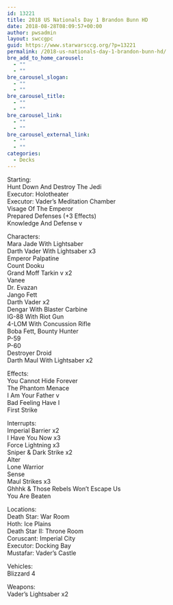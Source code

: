 ```yaml
---
id: 13221
title: 2018 US Nationals Day 1 Brandon Bunn HD
date: 2018-08-28T08:09:57+00:00
author: pwsadmin
layout: swccgpc
guid: https://www.starwarsccg.org/?p=13221
permalink: /2018-us-nationals-day-1-brandon-bunn-hd/
bre_add_to_home_carousel:
  - ""
  - ""
bre_carousel_slogan:
  - ""
  - ""
bre_carousel_title:
  - ""
  - ""
bre_carousel_link:
  - ""
  - ""
bre_carousel_external_link:
  - ""
  - ""
categories:
  - Decks
---
```

Starting:  
Hunt Down And Destroy The Jedi  
Executor: Holotheater  
Executor: Vader’s Meditation Chamber  
Visage Of The Emperor  
Prepared Defenses (+3 Effects)  
Knowledge And Defense v

Characters:  
Mara Jade With Lightsaber  
Darth Vader With Lightsaber x3  
Emperor Palpatine  
Count Dooku  
Grand Moff Tarkin v x2  
Vanee  
Dr. Evazan  
Jango Fett  
Darth Vader x2  
Dengar With Blaster Carbine  
IG-88 With Riot Gun  
4-LOM With Concussion Rifle  
Boba Fett, Bounty Hunter  
P-59  
P-60  
Destroyer Droid  
Darth Maul With Lightsaber x2

Effects:  
You Cannot Hide Forever  
The Phantom Menace  
I Am Your Father v  
Bad Feeling Have I  
First Strike

Interrupts:  
Imperial Barrier x2  
I Have You Now x3  
Force Lightning x3  
Sniper & Dark Strike x2  
Alter  
Lone Warrior  
Sense  
Maul Strikes x3  
Ghhhk & Those Rebels Won’t Escape Us  
You Are Beaten

Locations:  
Death Star: War Room  
Hoth: Ice Plains  
Death Star II: Throne Room  
Coruscant: Imperial City  
Executor: Docking Bay  
Mustafar: Vader’s Castle

Vehicles:  
Blizzard 4

Weapons:  
Vader’s Lightsaber x2